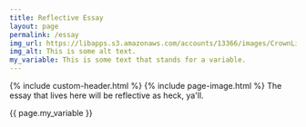 ```yaml
---
title: Reflective Essay
layout: page
permalink: /essay
img_url: https://libapps.s3.amazonaws.com/accounts/13366/images/CrownLibraryBanner5.jpg
img_alt: This is some alt text.
my_variable: This is some text that stands for a variable.
---
```

{% include custom-header.html %}
{% include page-image.html %}
The essay that lives here will be reflective as heck, ya'll.

{{ page.my_variable }}